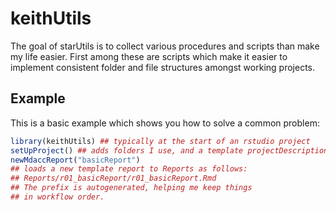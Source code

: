 # keithUtils

The goal of starUtils is to collect various procedures and scripts than make my life easier. First among these are scripts which make it easier to implement consistent folder and file structures amongst working projects. 

## Example

This is a basic example which shows you how to solve a common problem:

```R
library(keithUtils) ## typically at the start of an rstudio project
setUpProject() ## adds folders I use, and a template projectDescription
newMdaccReport("basicReport") 
## loads a new template report to Reports as follows:
## Reports/r01_basicReport/r01_basicReport.Rmd
## The prefix is autogenerated, helping me keep things
## in workflow order.
```
